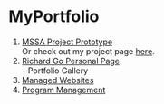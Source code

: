 # MyPortfolio

1. [MSSA Project Prototype](https://github.com/gowebUSA/MSSA-Project/tree/master/TSQL/Project-Step-7/prototype#table-of-contents)
<br />Or check out my project page [here](https://gowebusa.github.io/O-MAF/).
2. [Richard Go Personal Page](https://github.com/gowebUSA/MyPortfolio/tree/master/websites/rgoInfo) <br />- Portfolio Gallery
3. [Managed Websites](https://github.com/gowebUSA/MyPortfolio/tree/master/websites)
4. [Program Management](https://github.com/gowebUSA/MyPortfolio/tree/master/project/program-management)
